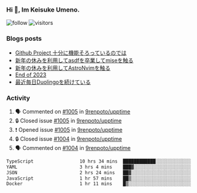 ### Hi 👋, Im Keisuke Umeno.

<!--
**9renpoto/9renpoto** is a ✨ _special_ ✨ repository because its `README.md` (this file) appears on your GitHub profile.

Here are some ideas to get you started:

- 🔭 I’m currently working on ...
- 🌱 I’m currently learning ...
- 👯 I’m looking to collaborate on ...
- 🤔 I’m looking for help with ...
- 💬 Ask me about ...
- 📫 How to reach me: ...
- 😄 Pronouns: ...
- ⚡ Fun fact: ...
-->

![follow](https://img.shields.io/github/followers/9renpoto?label=Follow&style=social)
![visitors](https://komarev.com/ghpvc/?username=9renpoto&label=Profile%20views&color=0e75b6&style=flat)

### Blogs posts

<!-- BLOG-POST-LIST:START -->
- [Github Project 十分に機能そろっているのでは](https://9renpoto.win/entry/2024/01/14/gh-projects)
- [新年の休みを利用してasdfを卒業してmiseを触る](https://9renpoto.win/entry/2024/01/07/mise)
- [新年の休みを利用してAstroNvimを触る](https://9renpoto.win/entry/2024/01/03/new-year-holidays)
- [End of 2023](https://9renpoto.win/entry/2023/12/31/end)
- [最近毎日Duolingoを続けている](https://9renpoto.win/entry/2023/12/05/duolingo)
<!-- BLOG-POST-LIST:END -->

### Activity

<!--START_SECTION:activity-->
1. 🗣 Commented on [#1005](https://github.com/9renpoto/upptime/issues/1005#issuecomment-1891341510) in [9renpoto/upptime](https://github.com/9renpoto/upptime)
2. 🔒 Closed issue [#1005](https://github.com/9renpoto/upptime/issues/1005) in [9renpoto/upptime](https://github.com/9renpoto/upptime)
3. ❗ Opened issue [#1005](https://github.com/9renpoto/upptime/issues/1005) in [9renpoto/upptime](https://github.com/9renpoto/upptime)
4. 🔒 Closed issue [#1004](https://github.com/9renpoto/upptime/issues/1004) in [9renpoto/upptime](https://github.com/9renpoto/upptime)
5. 🗣 Commented on [#1004](https://github.com/9renpoto/upptime/issues/1004#issuecomment-1891223280) in [9renpoto/upptime](https://github.com/9renpoto/upptime)
<!--END_SECTION:activity-->

<!--START_SECTION:waka-->

```txt
TypeScript                 10 hrs 34 mins  ████████████░░░░░░░░░░░░░   48.62 %
YAML                       3 hrs 4 mins    ███▓░░░░░░░░░░░░░░░░░░░░░   14.15 %
JSON                       2 hrs 24 mins   ██▓░░░░░░░░░░░░░░░░░░░░░░   11.11 %
JavaScript                 1 hr 57 mins    ██▒░░░░░░░░░░░░░░░░░░░░░░   09.04 %
Docker                     1 hr 11 mins    █▒░░░░░░░░░░░░░░░░░░░░░░░   05.49 %
```

<!--END_SECTION:waka-->
